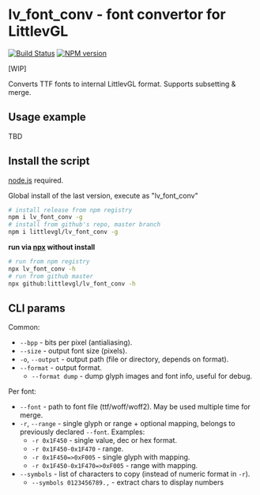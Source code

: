 lv_font_conv - font convertor for LittlevGL
===========================================

[![Build Status](https://img.shields.io/travis/littlevgl/lv_font_conv/master.svg?style=flat)](https://travis-ci.org/littlevgl/lv_font_conv)
[![NPM version](https://img.shields.io/npm/v/lv_font_conv.svg?style=flat)](https://www.npmjs.org/package/lv_font_conv)

[WIP]

Converts TTF fonts to internal LittlevGL format. Supports subsetting & merge.

## Usage example

TBD


## Install the script

[node.js](https://nodejs.org/en/download/) required.

Global install of the last version, execute as "lv_font_conv"

```sh
# install release from npm registry
npm i lv_font_conv -g
# install from github's repo, master branch
npm i littlevgl/lv_font_conv -g
```

**run via [npx](https://www.npmjs.com/package/npx) without install**

```sh
# run from npm registry
npx lv_font_conv -h
# run from github master
npx github:littlevgl/lv_font_conv -h
```


## CLI params

Common:

- `--bpp` - bits per pixel (antialiasing).
- `--size` - output font size (pixels).
- `-o`, `--output` - output path (file or directory, depends on format).
- `--format` - output format.
  - `--format dump` - dump glyph images and font info, useful for debug.


Per font:

- `--font` - path to font file (ttf/woff/woff2). May be used multiple time for
  merge.
- `-r`, `--range` - single glyph or range + optional mapping, belongs to
  previously declared `--font`. Examples:
  - `-r 0x1F450` - single value, dec or hex format.
  - `-r 0x1F450-0x1F470` - range.
  - `-r 0x1F450=>0xF005` - single glyph with mapping.
  - `-r 0x1F450-0x1F470=>0xF005` - range with mapping.
- `--symbols` - list of characters to copy (instead of numeric format in `-r`).
  - `--symbols 0123456789.,` - extract chars to display numbers
